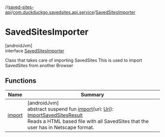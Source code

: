 //[saved-sites-api](../../../index.md)/[com.duckduckgo.savedsites.api.service](../index.md)/[SavedSitesImporter](index.md)

# SavedSitesImporter

[androidJvm]\
interface [SavedSitesImporter](index.md)

Class that takes care of importing SavedSites This is used to import SavedSites from another Browser

## Functions

| Name | Summary |
|---|---|
| [import](import.md) | [androidJvm]<br>abstract suspend fun [import](import.md)(uri: [Uri](https://developer.android.com/reference/kotlin/android/net/Uri.html)): [ImportSavedSitesResult](../-import-saved-sites-result/index.md)<br>Reads a HTML based file with all SavedSites that the user has in Netscape format. |
